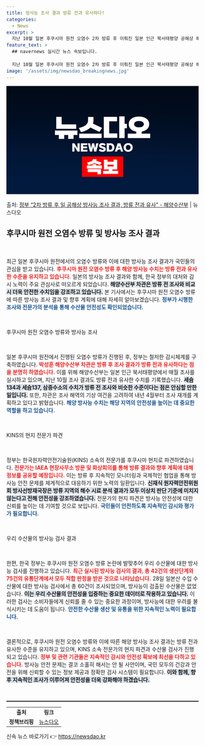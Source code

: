 ```yaml
---
title: 방사능 조사 결과 방류 전과 유사하다!
categories:
  - News
excerpt: >
  지난 10월 일본 후쿠시마 원전 오염수 2차 방류 후 이뤄진 일본 인근 북서태평양 공해상 해양 방사능 조사 …
feature_text: >
  ## navernews 실시간 뉴스 속보입니다.

  지난 10월 일본 후쿠시마 원전 오염수 2차 방류 후 이뤄진 일본 인근 북서태평양 공해상 해양 방사능 조사 …
image: '/assets/img/newsdao_breakingnews.jpg'
---
```


![뉴스다오 속보](/assets/img/newsdao_breakingnews.jpg)

<p>출처: <a href="https://newsdao.kr/2684" rel="dofollow">정부 “2차 방류 후 일 공해상 방사능 조사 결과, 방류 전과 유사” - 해양수산부</a> | 뉴스다오</p>

<h2 data-ke-size="size26">후쿠시마 원전 오염수 방류 및 방사능 조사 결과</h2>

<p data-ke-size="size16">&nbsp;</p>

최근 일본 후쿠시마 원전에서의 오염수 방류와 이에 대한 방사능 조사 결과가 국민들의 관심을 받고 있습니다. <b><span style="color: #ee2323;">후쿠시마 원전 오염수 방류 후 해양 방사능 수치는 방류 전과 유사한 수준을 유지하고 있습니다.</span></b> 일본의 방사능 조사 결과와 함께, 한국 정부의 대처와 감시 노력이 주요 관심사로 떠오르게 되었습니다. <b><span style="background-color: #21538527;">해양수산부 차관은 방류 전 조사와 비교 시 더욱 안전한 수치임을 강조하고 있습니다.</span></b> 본 기사에서는 후쿠시마 원전 오염수 방류에 따른 방사능 조사 결과 및 향후 계획에 대해 자세히 알아보겠습니다. <b><span style="color: #1a5490;">정부가 시행한 조사와 전문가의 분석을 통해 수산물 안전성도 확인되었습니다.</span></b>

<p data-ke-size="size16">&nbsp;</p>

후쿠시마 원전 오염수 방류와 방사능 조사

<p data-ke-size="size16">&nbsp;</p>

일본 후쿠시마 원전에서 진행된 오염수 방류가 진행된 후, 정부는 철저한 감시체계를 구축하였습니다. <b><span style="color: #ee2323;">박성훈 해양수산부 차관은 방류 후 조사 결과가 방류 전과 유사하다는 점을 분명히 하였습니다.</span></b> 이를 위해 해양수산부는 일본 인근 북서태평양에서 매월 조사를 실시하고 있으며, 지난 10월 조사 결과도 방류 전과 유사한 수치를 기록했습니다. <b><span style="background-color: #21538527;">세슘134과 세슘137, 삼중수소의 수치가 방류 전 조사와 비슷한 수준이다는 점은 안심할 만한 일입니다.</span></b> 또한, 차관은 조사 해역의 기상 여건을 고려하여 내년 4월부터 조사 재개를 계획하고 있다고 밝혔습니다. <b><span style="color: #1a5490;">해양 방사능 수치는 해당 지역의 안전성을 높이는 데 중요한 역할을 하고 있습니다.</span></b>

<p data-ke-size="size16">&nbsp;</p>

KINS의 현지 전문가 파견

<p data-ke-size="size16">&nbsp;</p>

정부는 한국원자력안전기술원(KINS) 소속의 전문가를 후쿠시마 현지로 파견하였습니다. <b><span style="color: #ee2323;">전문가는 IAEA 현장사무소 방문 및 화상회의를 통해 방류 결과와 향후 계획에 대해 정보를 공유할 예정입니다.</span></b> 이는 방류 후 지속적인 모니터링과 국제적인 협업을 통해 방사능 안전 문제를 체계적으로 대응하기 위한 노력의 일환입니다. <b><span style="background-color: #21538527;">신재식 원자력안전위원회 방사선방재국장은 방류 지역의 해수 시료 분석 결과가 모두 이상치 판단 기준에 미치지 않는다고 전해 안전성을 강조하였습니다.</span></b> 전문가의 현지 파견은 방사능 안전성에 대한 신뢰를 높이는 데 기여할 것으로 보입니다. <b><span style="color: #1a5490;">국민들이 안전하도록 지속적인 감시와 평가가 필요합니다.</span></b>

<p data-ke-size="size16">&nbsp;</p>

우리 수산물의 방사능 검사 결과

<p data-ke-size="size16">&nbsp;</p>

한편, 한국 정부는 후쿠시마 원전 오염수 방류 논란에 발맞추어 우리 수산물에 대한 방사능 검사를 진행하고 있습니다. <b><span style="color: #ee2323;">최근 실시된 방사능 검사의 결과, 총 42건의 생산단계와 75건의 유통단계에서 모두 적합 판정을 받은 것으로 나타났습니다.</span></b> 28일 일본산 수입 수산물에 대한 방사능 검사에서 총 60건이 조사되었으며, 방사능이 검출된 수산물은 없었습니다. <b><span style="background-color: #21538527;">이는 우리 수산물의 안전성을 입증하는 중요한 데이터로 작용하고 있습니다.</span></b> 이러한 검사는 소비자들에게 신뢰를 줄 수 있는 중요한 과정이며, 방사능에 대한 우려를 불식시키는 데 도움이 됩니다. <b><span style="color: #1a5490;">안전한 수산물 생산 및 유통을 위한 지속적인 노력이 필요합니다.</span></b>

<p data-ke-size="size16">&nbsp;</p>

결론적으로, 후쿠시마 원전 오염수 방류와 이에 따른 해양 방사능 조사 결과는 방류 전과 유사한 수준을 유지하고 있으며, KINS 소속 전문가의 현지 파견과 수산물 검사가 진행되고 있습니다. <b><span style="color: #ee2323;">정부 및 관련 기관들은 지속적인 감시와 안전성 확보에 최선을 다하고 있습니다.</span></b> 방사능 안전 문제는 결코 소홀히 해서는 안 될 사안이며, 국민 모두의 건강과 안전을 위해 신뢰할 수 있는 정보 제공과 정확한 검사 시스템이 필요합니다. <b><span style="background-color: #21538527;">이와 함께, 향후 지속적인 조사가 이루어져 안전성을 더욱 강화해야 하겠습니다.</span></b>

<p data-ke-size="size16">&nbsp;</p>

<hr style="border:none; border-top:1px solid #ccc; height: 2px;"/>

<table style="width:100%; border-collapse:collapse;">
<tr>
<td style="text-align: center; height: 17px;"><b>출처</b></td>
<td style="text-align: center; height: 17px;"><b>링크</b></td>
</tr>
<tr>
<td style="text-align: center; height: 17px;"><b>정책브리핑</b></td>
<td style="text-align: center; height: 17px;"><a href="https://newsdao.kr/2684" target="_blank">뉴스다오</a></td>
</tr>
</table> 

신속 뉴스 바로가기 👉 <a href="https://newsdao.kr" rel="dofollow">https://newsdao.kr</a>


